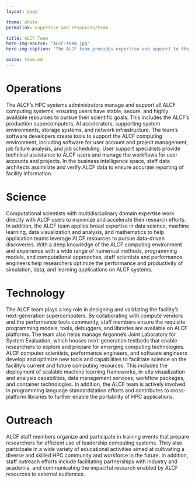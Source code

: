```yaml
---
layout: page

theme: white
permalink: expertise-and-resources/team

title: ALCF Team
hero-img-source: "ALCF-team.jpg"
hero-img-caption: "The ALCF team provides expertise and support to the research community to help maximize their use of the facility's supercomputing and AI resources."

aside: team.md
---
```


# Operations
The ALCF’s HPC systems administrators manage and support all ALCF computing systems, ensuring users have stable, secure, and highly available resources to pursue their scientific goals. This includes the ALCF’s production supercomputers, AI accelerators, supporting system environments, storage systems, and network infrastructure. The team’s software developers create tools to support the ALCF computing environment, including software for user account and project management, job failure analysis, and job scheduling. User support specialists provide technical assistance to ALCF users and manage the workflows for user accounts and projects. In the business intelligence space, staff data architects assimilate and verify ALCF data to ensure accurate reporting of facility information.

# Science
Computational scientists with multidisciplinary domain expertise work directly with ALCF users to maximize and accelerate their research efforts. In addition, the ALCF team applies broad expertise in data science, machine learning, data visualization and analysis, and mathematics to help application teams leverage ALCF resources to pursue data-driven discoveries. With a deep knowledge of the ALCF computing environment and experience with a wide range of numerical methods, programming models, and computational approaches, staff scientists and performance engineers help researchers optimize the performance and productivity of simulation, data, and learning applications on ALCF systems.

# Technology
The ALCF team plays a key role in designing and validating the facility’s next-generation supercomputers. By collaborating with compute vendors and the performance tools community, staff members ensure the requisite programming models, tools, debuggers, and libraries are available on ALCF platforms. The team also helps manage Argonne’s Joint Laboratory for System Evaluation, which houses next-generation testbeds that enable researchers to explore and prepare for emerging computing technologies. ALCF computer scientists, performance engineers, and software engineers develop and optimize new tools and capabilities to facilitate science on the facility’s current and future computing resources. This includes the deployment of scalable machine learning frameworks, in-situ visualization and analysis capabilities, data management services, workflow packages, and container technologies. In addition, the ALCF team is actively involved in programming language standardization efforts and contributes to cross-platform libraries to further enable the portability of HPC applications.

# Outreach
ALCF staff members organize and participate in training events that prepare researchers for efficient use of leadership computing systems. They also participate in a wide variety of educational activities aimed at cultivating a diverse and skilled HPC community and workforce in the future. In addition, staff outreach efforts include facilitating partnerships with industry and academia, and communicating the impactful research enabled by ALCF resources to external audiences.
